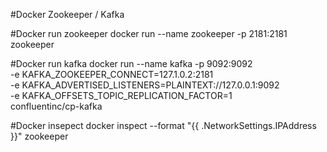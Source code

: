 

#Docker
Zookeeper / Kafka

#Docker run zookeeper
docker run --name zookeeper -p 2181:2181 zookeeper


#Docker run kafka
docker run --name kafka -p 9092:9092 \
-e KAFKA_ZOOKEEPER_CONNECT=127.1.0.2:2181 \
-e KAFKA_ADVERTISED_LISTENERS=PLAINTEXT://127.0.0.1:9092 \
-e KAFKA_OFFSETS_TOPIC_REPLICATION_FACTOR=1 \
confluentinc/cp-kafka

#Docker insepect
docker inspect --format "{{ .NetworkSettings.IPAddress }}" zookeeper



